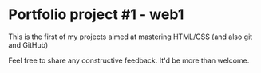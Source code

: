 # Portfolio project #1 - web1
This is the first of my projects aimed at mastering HTML/CSS (and also git and GitHub)

Feel free to share any constructive feedback. It'd be more than welcome.
